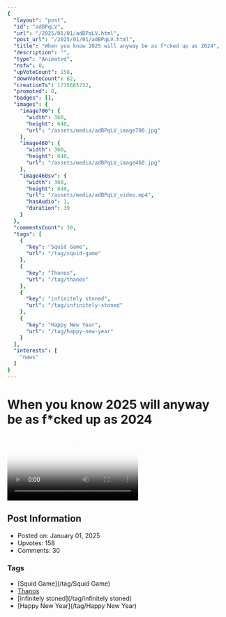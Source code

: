 ```yaml
---
{
  "layout": "post",
  "id": "adBPqLV",
  "url": "/2025/01/01/adBPqLV.html",
  "post_url": "/2025/01/01/adBPqLV.html",
  "title": "When you know 2025 will anyway be as f*cked up as 2024",
  "description": "",
  "type": "Animated",
  "nsfw": 0,
  "upVoteCount": 158,
  "downVoteCount": 82,
  "creationTs": 1735685732,
  "promoted": 0,
  "badges": [],
  "images": {
    "image700": {
      "width": 360,
      "height": 640,
      "url": "/assets/media/adBPqLV_image700.jpg"
    },
    "image460": {
      "width": 360,
      "height": 640,
      "url": "/assets/media/adBPqLV_image460.jpg"
    },
    "image460sv": {
      "width": 360,
      "height": 640,
      "url": "/assets/media/adBPqLV_video.mp4",
      "hasAudio": 1,
      "duration": 39
    }
  },
  "commentsCount": 30,
  "tags": [
    {
      "key": "Squid Game",
      "url": "/tag/squid-game"
    },
    {
      "key": "Thanos",
      "url": "/tag/thanos"
    },
    {
      "key": "infinitely stoned",
      "url": "/tag/infinitely-stoned"
    },
    {
      "key": "Happy New Year",
      "url": "/tag/happy-new-year"
    }
  ],
  "interests": [
    "news"
  ]
}
---
```


# When you know 2025 will anyway be as f*cked up as 2024

<video controls playsinline loop poster="/assets/media/adBPqLV_image460.jpg">
  <source src="/assets/media/adBPqLV_video.mp4" type="video/mp4">
  Your browser does not support the video tag.
</video>

## Post Information

- Posted on: January 01, 2025
- Upvotes: 158
- Comments: 30

### Tags

- [Squid Game](/tag/Squid Game)
- [Thanos](/tag/Thanos)
- [infinitely stoned](/tag/infinitely stoned)
- [Happy New Year](/tag/Happy New Year)
